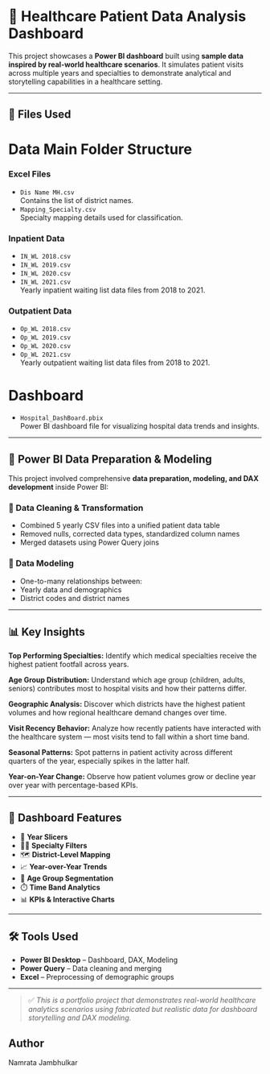 # 🏥 Healthcare Patient Data Analysis Dashboard

This project showcases a **Power BI dashboard** built using **sample data inspired by real-world healthcare scenarios**. It simulates patient visits across multiple years and specialties to demonstrate analytical and storytelling capabilities in a healthcare setting.

---

## 📁 Files Used

# Data Main Folder Structure

### Excel Files
- `Dis Name MH.csv`  
  Contains the list of district names.
- `Mapping_Specialty.csv`  
  Specialty mapping details used for classification.

### Inpatient Data
- `IN_WL 2018.csv`  
- `IN_WL 2019.csv`  
- `IN_WL 2020.csv`  
- `IN_WL 2021.csv`  
Yearly inpatient waiting list data files from 2018 to 2021.

### Outpatient Data
- `Op_WL 2018.csv`  
- `Op_WL 2019.csv`  
- `Op_WL 2020.csv`  
- `Op_WL 2021.csv`  
Yearly outpatient waiting list data files from 2018 to 2021.

# Dashboard
- `Hospital_DashBoard.pbix`  
Power BI dashboard file for visualizing hospital data trends and insights.
---

## 🧠 Power BI Data Preparation & Modeling

This project involved comprehensive **data preparation, modeling, and DAX development** inside Power BI:

### 🔧 Data Cleaning & Transformation
- Combined 5 yearly CSV files into a unified patient data table
- Removed nulls, corrected data types, standardized column names
- Merged datasets using Power Query joins

### 🔗 Data Modeling
- One-to-many relationships between:
- Yearly data and demographics
- District codes and district names

---

## 📊 Key Insights

**Top Performing Specialties:**
Identify which medical specialties receive the highest patient footfall across years.

**Age Group Distribution:**
Understand which age group (children, adults, seniors) contributes most to hospital visits and how their patterns differ.

**Geographic Analysis:**
Discover which districts have the highest patient volumes and how regional healthcare demand changes over time.

**Visit Recency Behavior:**
Analyze how recently patients have interacted with the healthcare system — most visits tend to fall within a short time band.

**Seasonal Patterns:**
Spot patterns in patient activity across different quarters of the year, especially spikes in the latter half.

**Year-on-Year Change:**
Observe how patient volumes grow or decline year over year with percentage-based KPIs.

---

## 📌 Dashboard Features

- 📅 **Year Slicers**
- 🧑‍⚕️ **Specialty Filters**
- 🗺️ **District-Level Mapping**
- 📈 **Year-over-Year Trends**
- 🧓 **Age Group Segmentation**
- ⏱️ **Time Band Analytics**
- 📊 **KPIs & Interactive Charts**

---

## 🛠️ Tools Used

- **Power BI Desktop** – Dashboard, DAX, Modeling
- **Power Query** – Data cleaning and merging
- **Excel** – Preprocessing of demographic groups

---

> ✅ *This is a portfolio project that demonstrates real-world healthcare analytics scenarios using fabricated but realistic data for dashboard storytelling and DAX modeling.*

## Author

Namrata Jambhulkar

